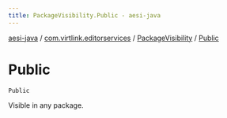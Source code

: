 ```yaml
---
title: PackageVisibility.Public - aesi-java
---
```


[aesi-java](../../index.html) / [com.virtlink.editorservices](../index.html) / [PackageVisibility](index.html) / [Public](.)

# Public

`Public`

Visible in any package.

